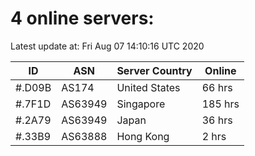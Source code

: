 # 4 online servers:

Latest update at: Fri Aug 07 14:10:16 UTC 2020

| ID | ASN | Server Country | Online |
| -- | --- | -------------- | ------ |
| #.D09B | AS174 | United States | 66 hrs |
| #.7F1D | AS63949 | Singapore | 185 hrs |
| #.2A79 | AS63949 | Japan | 36 hrs |
| #.33B9 | AS63888 | Hong Kong | 2 hrs |


